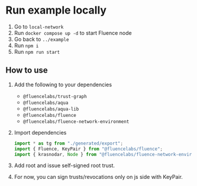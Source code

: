 # Run example locally
1. Go to `local-network`
2. Run `docker compose up -d` to start Fluence node
3. Go back to `../example`
4. Run `npm i`
5. Run `npm run start`

## How to use
1. Add the following to your dependencies
   - `@fluencelabs/trust-graph`
   - `@fluencelabs/aqua`
   - `@fluencelabs/aqua-lib`
   - `@fluencelabs/fluence`
   - `@fluencelabs/fluence-network-environment`

2. Import dependencies
   ```typescript
   import * as tg from "./generated/export";
   import { Fluence, KeyPair } from "@fluencelabs/fluence";
   import { krasnodar, Node } from "@fluencelabs/fluence-network-environment";
   ```
3. Add root and issue self-signed root trust.
4. For now, you can sign trusts/revocations only on js side with KeyPair.

